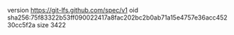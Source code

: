 version https://git-lfs.github.com/spec/v1
oid sha256:75f83322b53ff090022417a8fac202bc2b0ab71a15e4757e36acc45230cc5f2a
size 3422
